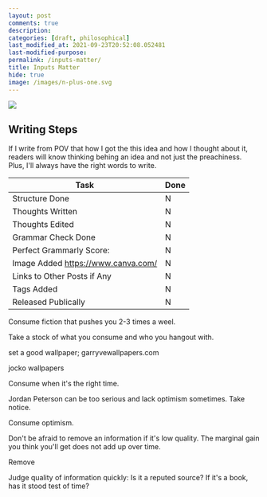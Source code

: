 ```yaml
---
layout: post
comments: true
description:
categories: [draft, philosophical]
last_modified_at: 2021-09-23T20:52:08.052481
last-modified-purpose:
permalink: /inputs-matter/
title: Inputs Matter
hide: true
image: /images/n-plus-one.svg
---
```

![](/images/switch-jobs.jpg)

## Writing Steps

If I write from POV that how I got the this idea and how I thought about it, readers will know thinking behing an idea and not just the preachiness. Plus, I'll always have the right words to write.

| Task                        | Done |
|-----------------------------|------|
| Structure Done              | N    |
| Thoughts Written            | N    |
| Thoughts Edited             | N    |
| Grammar Check Done          | N    |
| Perfect Grammarly Score:    | N    |
| Image Added  https://www.canva.com/                | N    |
| Links to Other Posts if Any | N    |
| Tags Added                  | N    |
| Released Publically         | N    |


Consume fiction that pushes you 2-3 times a weel.

Take a stock of what you consume and who you hangout with.

set a good wallpaper; garryvewallpapers.com

jocko wallpapers


Consume when it's the right time. 

Jordan Peterson can be too serious and lack optimism sometimes. Take notice.

Consume optimism.


Don't be afraid to remove an information if it's low quality. The marginal gain you think you'll get does not add up over time.

Remove 

Judge quality of information quickly: Is it a reputed source? If it's a book, has it stood test of time?